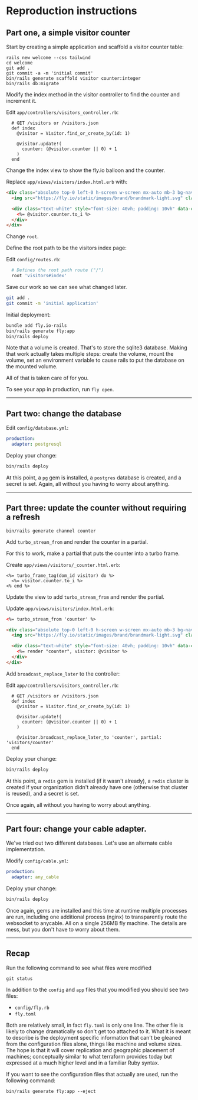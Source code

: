 # Reproduction instructions

## Part one, a simple visitor counter

Start by creating a simple application and scaffold a visitor counter table:

```
rails new welcome --css tailwind
cd welcome
git add .
git commit -a -m 'initial commit'
bin/rails generate scaffold visitor counter:integer
bin/rails db:migrate
```

Modify the index method in the visitor controller to find the counter and increment it. 

Edit `app/controllers/visitors_controller.rb`:

```
  # GET /visitors or /visitors.json
  def index
    @visitor = Visitor.find_or_create_by(id: 1) 

    @visitor.update!(
      counter: (@visitor.counter || 0) + 1
    )
  end
```

Change the index view to show the fly.io balloon and the counter.

Replace `app/views/visitors/index.html.erb` with:

```html
<div class="absolute top-0 left-0 h-screen w-screen mx-auto mb-3 bg-navy px-20 py-14 rounded-[20vh] flex flex-row items-center justify-center" style="background-color:rgb(36 24 91)">
  <img src="https://fly.io/static/images/brand/brandmark-light.svg" class="h-[50vh]" style="margin-top: -15px" alt="The monochrome white Fly.io brandmark on a navy background" srcset="">

  <div class="text-white" style="font-size: 40vh; padding: 10vh" data-controller="counter">
    <%= @visitor.counter.to_i %>
  </div>
</div>
```

Change `root`.

Define the root path to be the visitors index page:

Edit `config/routes.rb`:

```ruby
  # Defines the root path route ("/")
  root 'visitors#index'
```

Save our work so we can see what changed later.

```sh
git add .
git commit -m 'initial application'
```

Initial deployment:

```sh
bundle add fly.io-rails
bin/rails generate fly:app
bin/rails deploy
```

Note that a volume is created.  That's to store the sqlite3 database.  Making
that work actually takes multiple steps: create the volume, mount the volume, set an environment variable to cause rails to put the database on the mounted volume.

All of that is taken care of for you.

To see your app in production, run `fly open`.

---

## Part two: change the database

Edit `config/database.yml`:

```yaml
production:
  adapter: postgresql
```

Deploy your change:

```sh
bin/rails deploy
```

At this point, a `pg` gem is installed, a `postgres` database is created, and a
secret is set.  Again, all without you having to worry about anything.

---

## Part three: update the counter without requiring a refresh

```
bin/rails generate channel counter
```

Add `turbo_stream_from` and render the counter in a partial.

For this to work, make a partial that puts the counter into a turbo frame.

Create `app/views/visitors/_counter.html.erb`:

```
<%= turbo_frame_tag(dom_id visitor) do %>
  <%= visitor.counter.to_i %>
<% end %>
```

Update the view to add `turbo_stream_from` and render the partial.

Update `app/views/visitors/index.html.erb`:

```html
<%= turbo_stream_from 'counter' %>

<div class="absolute top-0 left-0 h-screen w-screen mx-auto mb-3 bg-navy px-20 py-14 rounded-[20vh] flex flex-row items-center justify-center" style="background-color:rgb(36 24 91)">
  <img src="https://fly.io/static/images/brand/brandmark-light.svg" class="h-[50vh]" style="margin-top: -15px" alt="The monochrome white Fly.io brandmark on a navy background" srcset="">

  <div class="text-white" style="font-size: 40vh; padding: 10vh" data-controller="counter">
    <%= render "counter", visitor: @visitor %>
  </div>
</div>
```

Add `broadcast_replace_later` to the controller:

Edit `app/controllers/visitors_controller.rb`:

```
  # GET /visitors or /visitors.json
  def index
    @visitor = Visitor.find_or_create_by(id: 1) 

    @visitor.update!(
      counter: (@visitor.counter || 0) + 1
    )

    @visitor.broadcast_replace_later_to 'counter', partial: 'visitors/counter'
  end
```

Deploy your change:

```sh
bin/rails deploy
```

At this point, a `redis` gem is installed (if it wasn't already), a `redis` cluster is created if your organization didn't already have one (otherwise that cluster is reused), and a secret is set.

Once again, all without you having to worry about anything.

---

## Part four: change your cable adapter.

We've tried out two different databases.  Let's use an alternate cable implementation.

Modify `config/cable.yml`:

```yaml
production:
  adapter: any_cable
```

Deploy your change:

```sh
bin/rails deploy
```

Once again, gems are installed and this time at runtime multiple processes are run, including one additional process (nginx) to transparently route the websocket to anycable.
All on a single 256MB fly machine.  The details are mess, but you don't have to worry about them.

---

## Recap

Run the following command to see what files were modified

```
git status
```

In addition to the `config` and `app` files that you modified you should see two files:
  * `config/fly.rb`
  * `fly.toml`

Both are relatively small, in fact `fly.toml` is only one line.  The other file is
likely to change dramatically so don't get too attached to it.  What it is meant to
describe is the deployment specific information that can't be gleaned from the
configuration files alone, things like machine and volume sizes.  The hope is that
it will cover replication and geographic placement of machines; conceptually similar
to what terraform provides today but expressed at a much higher level and in a
familiar Ruby syntax. 

If you want to see the configuration files that actually are used, run the following command:

```
bin/rails generate fly:app --eject
```
